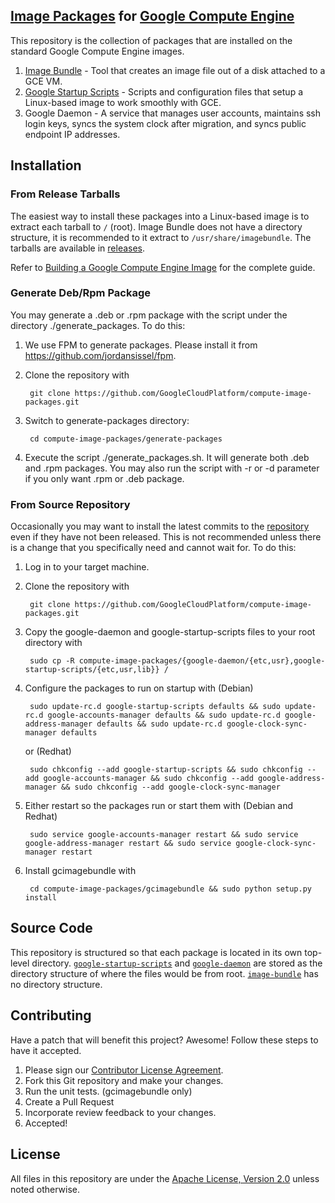 ## [Image Packages](https://cloud.google.com/compute/docs/images) for [Google Compute Engine](https://cloud.google.com/compute/)
This repository is the collection of packages that are installed on the standard Google Compute Engine images.

1. [Image Bundle](https://cloud.google.com/compute/docs/images#buildingimage) - Tool that creates an image file out of a disk attached to a GCE VM.
1. [Google Startup Scripts](https://cloud.google.com/compute/docs/startupscript) - Scripts and configuration files that setup a Linux-based image to work smoothly with GCE.
1. Google Daemon - A service that manages user accounts, maintains ssh login keys, syncs the system clock after migration, and syncs public endpoint IP addresses.

## Installation

### From Release Tarballs
The easiest way to install these packages into a Linux-based image is to extract each tarball to `/` (root). Image Bundle does not have a directory structure, it is recommended to it extract to `/usr/share/imagebundle`. The tarballs are available in [releases](https://github.com/GoogleCloudPlatform/compute-image-packages/releases).

Refer to [Building a Google Compute Engine Image](https://cloud.google.com/compute/docs/images) for the complete guide.

### Generate Deb/Rpm Package
You may generate a .deb or .rpm package with the script under the directory ./generate_packages. To do this:

1. We use FPM to generate packages. Please install it from https://github.com/jordansissel/fpm.
2. Clone the repository with

        git clone https://github.com/GoogleCloudPlatform/compute-image-packages.git

3. Switch to generate-packages directory:

        cd compute-image-packages/generate-packages

4. Execute the script ./generate_packages.sh. It will generate both .deb and .rpm packages. You may also run the script with -r or -d parameter if you only want .rpm or .deb package.

### From Source Repository
Occasionally you may want to install the latest commits to the [repository](https://github.com/GoogleCloudPlatform/compute-image-packages/) even if they have not been released. This is not recommended unless there is a change that you specifically need and cannot wait for. To do this:

1. Log in to your target machine.
1. Clone the repository with

        git clone https://github.com/GoogleCloudPlatform/compute-image-packages.git

1. Copy the google-daemon and google-startup-scripts files to your root directory with

        sudo cp -R compute-image-packages/{google-daemon/{etc,usr},google-startup-scripts/{etc,usr,lib}} /

1. Configure the packages to run on startup with (Debian)

        sudo update-rc.d google-startup-scripts defaults && sudo update-rc.d google-accounts-manager defaults && sudo update-rc.d google-address-manager defaults && sudo update-rc.d google-clock-sync-manager defaults

   or (Redhat)

        sudo chkconfig --add google-startup-scripts && sudo chkconfig --add google-accounts-manager && sudo chkconfig --add google-address-manager && sudo chkconfig --add google-clock-sync-manager

1. Either restart so the packages run or start them with (Debian and Redhat)

        sudo service google-accounts-manager restart && sudo service google-address-manager restart && sudo service google-clock-sync-manager restart

1. Install gcimagebundle with

        cd compute-image-packages/gcimagebundle && sudo python setup.py install

## Source Code
This repository is structured so that each package is located in its own top-level directory. [`google-startup-scripts`](google-startup-scripts/) and [`google-daemon`](google-daemon/) are stored as the directory structure of where the files would be from root. [`image-bundle`](image-bundle/) has no directory structure.

## Contributing
Have a patch that will benefit this project? Awesome! Follow these steps to have it accepted.

1. Please sign our [Contributor License Agreement](CONTRIB.md).
1. Fork this Git repository and make your changes.
1. Run the unit tests. (gcimagebundle only)
1. Create a Pull Request
1. Incorporate review feedback to your changes.
1. Accepted!

## License
All files in this repository are under the [Apache License, Version 2.0](LICENSE) unless noted otherwise.

